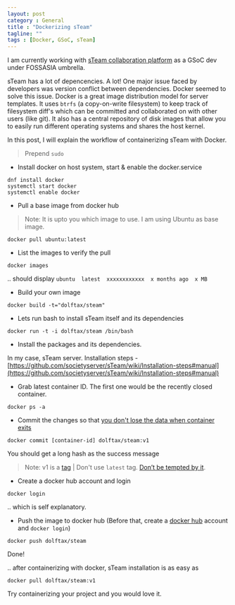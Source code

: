 ```yaml
---
layout: post
category : General
title : "Dockerizing sTeam"
tagline: ""
tags : [Docker, GSoC, sTeam]
---
```


I am currently working with [sTeam collaboration platform](http://societyserver.org/Topics/sTeam/Interface-elements-for-Document-Management) as a GSoC dev under FOSSASIA umbrella.

sTeam has a lot of depencencies. A lot! One major issue faced by developers was version conflict between dependencies. Docker seemed to solve this issue. Docker is a great image distribution model for server templates. It uses `btrfs` (a copy-on-write filesystem) to keep track of filesystem diff's which can be committed and collaborated on with other users (like git). It also has a central repository of disk images that allow you to easily run different operating systems and shares the host kernel.

In this post, I will explain the workflow of containerizing sTeam with Docker.

> Prepend  `sudo`

- Install docker on host system, start & enable the docker.service

```
dnf install docker
systemctl start docker
systemctl enable docker
```

- Pull a base image from docker hub

> Note: It is upto you which image to use. I am using Ubuntu as base image.

```
docker pull ubuntu:latest
```

- List the images to verify the pull

```
docker images
```

.. should display `ubuntu  latest  xxxxxxxxxxxx  x months ago  x MB`

- Build your own image

```
docker build -t="dolftax/steam"
```

- Lets run bash to install sTeam itself and its dependencies

```
docker run -t -i dolftax/steam /bin/bash
```

- Install the packages and its dependencies.

In my case, sTeam server. Installation steps - [https://github.com/societyserver/sTeam/wiki/Installation-steps#manual](https://github.com/societyserver/sTeam/wiki/Installation-steps#manual)

- Grab latest container ID. The first one would be the recently closed container.

```
docker ps -a
```

- Commit the changes so that [you don't lose the data when container exits](https://stackoverflow.com/questions/19585028/i-lose-my-data-when-the-container-exits)

```
docker commit [container-id] dolftax/steam:v1
```

You should get a long hash as the success message

> Note: v1 is a [tag](https://docs.docker.com/reference/commandline/tag/) | Don't use `latest` tag. [Don’t be tempted by it](https://medium.com/@mccode/the-misunderstood-docker-tag-latest-af3babfd6375).

- Create a docker hub account and login

```
docker login
```
.. which is self explanatory.

- Push the image to docker hub (Before that, create a [docker hub](https://hub.docker.com/account/signup/) account and `docker login`)

```
docker push dolftax/steam
```

Done!

.. after containerizing with docker, sTeam installation is as easy as

```
docker pull dolftax/steam:v1
```

Try containerizing your project and you would love it.

